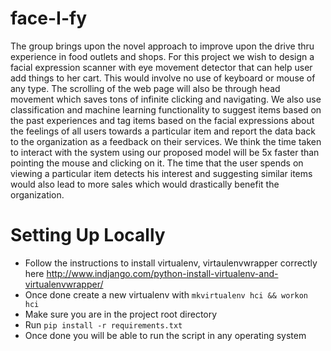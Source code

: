 # face-I-fy

The group brings upon the novel approach to improve upon the drive thru experience in food outlets and shops. For this project we wish to design a facial expression scanner with eye movement detector that can help user add things to her cart. This would involve no use of keyboard or mouse of any type. The scrolling of the web page will also be through head movement which saves tons of infinite clicking and navigating. We also use classification and machine learning functionality to suggest items based on the past experiences and tag items based on the facial expressions about the feelings of all users towards a particular item and report the data back to the organization as a feedback on their services. We think the time taken to interact with the system using our proposed model will be 5x faster than pointing the mouse and clicking on it. The time that the user spends on viewing a particular item detects his interest and suggesting similar items would also lead to more sales which would drastically benefit the organization.

# Setting Up Locally
* Follow the instructions to install virtualenv, virtaulenvwrapper correctly here http://www.indjango.com/python-install-virtualenv-and-virtualenvwrapper/
* Once done create a new virtualenv with `mkvirtualenv hci && workon hci`
* Make sure you are in the project root directory
* Run `pip install -r requirements.txt`
* Once done you will be able to run the script in any operating system
